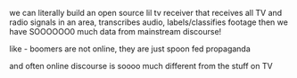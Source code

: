 we can literally build an open source lil tv receiver that receives all TV and radio signals in an area, transcribes audio, labels/classifies footage
then we have SOOOOOO0 much data from mainstream discourse!

like - boomers are not online, they are just spoon fed propaganda

and often online discourse is soooo much different from the stuff on TV